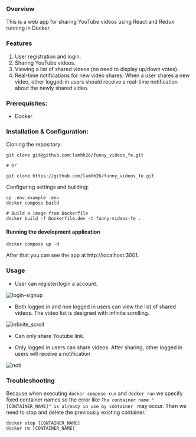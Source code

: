 ### Overview

This is a web app for sharing YouTube videos using React and Redux running in Docker.

### Features

1. User registration and login.
2. Sharing YouTube videos.
3. Viewing a list of shared videos (no need to display up/down votes).
4. Real-time notifications for new video shares: When a user shares a new video, other logged-in users should receive a real-time notification about the newly shared video.

### Prerequisites:
- Docker

### Installation & Configuration:

Cloning the repository:

```
git clone git@github.com:lamhh26/funny_videos_fe.git

# Or

git clone https://github.com/lamhh26/funny_videos_fe.git
```

Configuring settings and building:

```
cp .env.example .env
docker compose build

# Build a image from Dockerfile
docker build -f Dockerfile.dev -t funny-videos-fe .
```

#### Running the development application
```
docker compose up -d
```
After that you can see the app at http://localhost:3001.

### Usage

- User can register/login a account.

![login-signup](https://github.com/lamhh26/funny_videos_fe/assets/17271336/546730b7-f85d-410f-bbfb-acab960f2cdc)

- Both logged in and non logged in users can view the list of shared videos. The video list is designed with infinite scrolling.

![infinite_scroll](https://github.com/lamhh26/funny_videos_fe/assets/17271336/de020691-3048-4db3-b358-6bcd65aaf0b1)

- Can only share Youtube link.

- Only logged in users can share videos. After sharing, other logged in users will receive a notification

![noti](https://github.com/lamhh26/funny_videos_fe/assets/17271336/3d880d4a-0c66-48e6-829e-b47607e1c125)

### Troubleshooting

Because when executing `docker compose run` and `docker run` we specify fixed container names so the error like `The container name "[CONTAINER_NAME]" is already in use by container ` may occur. Then we need to stop and delete the previously existing container.

```
docker stop [CONTAINER_NAME]
docker rm [CONTAINER_NAME]
```
